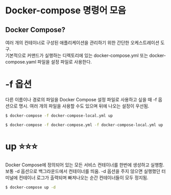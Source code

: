 # Docker-compose 명령어 모음

## Docker Compose?

여러 개의 컨테이너로 구성된 애플리케이션을 관리하기 위한 간단한 오케스트레이션 도구. </br>
기본적으로 커맨드가 실행하는 디렉토리에 있는 docker-compose.yml 또는 docker-compose.yaml 파일을 설정 파일로 사용한다.

# -f 옵션

다른 이름이나 경로의 파일을 Docker Compose 설정 파일로 사용하고 싶을 때 -f 옵션으로 명시.
여러 개의 파일을 사용할 수도 있으며 뒤에 나오는 설정이 우선됨.

```bash
$ docker-compose -f docker-compose-local.yml up

$ docker-compose -f docker-compose.yml -f docker-compose-local.yml up
```

# up ⭐️⭐️⭐️

Docker Compose에 정의되어 있는 모든 서비스 컨테이너를 한번에 생성하고 실행함. </br>
보통 -d 옵션으로 백그라운드에서 컨테이너를 띄움.
-d 옵션을 주지 않으면 실행했던 터미널에 컨테이너 로그가 출력되며 빠져나오는 순간 컨테이너들이 모두 정지됨.

```bash
$ docker-compose up -d
```

